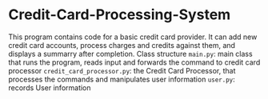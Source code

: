 # Credit-Card-Processing-System
This program contains code for a basic credit card provider. It can add new credit card accounts, process charges and credits against them, and displays a summarry after completion.
Class structure
`main.py`: main class that runs the program, reads input and forwards the command to credit card processor 
`credit_card_processor.py`: the Credit Card Processor, that processes the commands and manipulates user information 
`user.py`: records User information 
